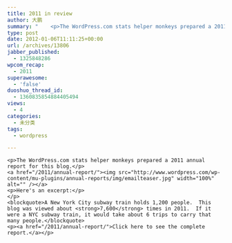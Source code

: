 ```yaml
---
title: 2011 in review
author: 大鹏
summary: "    <p>The WordPress.com stats helper monkeys prepared a 2011 annual report for this blog.</p>"
type: post
date: 2012-01-06T11:11:25+00:00
url: /archives/13806
jabber_published:
  - 1325848286
wpcom_recap:
  - 2011
superawesome:
  - 'false'
duoshuo_thread_id:
  - 1360835854884405494
views:
  - 4
categories:
  - 未分类
tags:
  - wordpress

---
```

    <p>The WordPress.com stats helper monkeys prepared a 2011 annual report for this blog.</p>
    <a href="/2011/annual-report/"><img src="http://www.wordpress.com/wp-content/mu-plugins/annual-reports/img/emailteaser.jpg" width="100%" alt="" /></a>
    <p>Here's an excerpt:</p>
    </p>
    <blockquote>A New York City subway train holds 1,200 people.  This blog was viewed about <strong>7,600</strong> times in 2011.  If it were a NYC subway train, it would take about 6 trips to carry that many people.</blockquote>
    <p><a href="/2011/annual-report/">Click here to see the complete report.</a></p>
